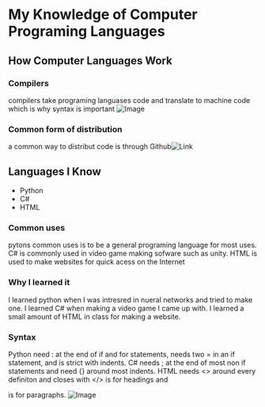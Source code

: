 # My Knowledge of Computer Programing Languages
## How Computer Languages Work
### Compilers
compilers take programing languases code and translate to machine code which is why syntax is important
![Image](src)
### Common form of distribution
a common way to distribut code is through Github![Link](https://github.com/AngelRamr/A-Site)
## Languages I Know
- Python
- C#
- HTML
### Common uses
pytons common uses is to be a general programing language for most uses. C# is commonly used in video game making sofware such as unity. HTML is used to make websites for quick acess on the Internet
### Why I learned it
I learned python when I was intresred in nueral networks and tried to make one. I learned C# when making a video game I came up with. I learned a small amount of HTML in class for making a website.
### Syntax
Python need : at the end of if and for statements, needs two = in an if statement, and is strict with indents. C# needs ; at the end of most non if statements and need {} around most indents. HTML needs <> around every definiton and closes with </> <h> is for headings and <p> is for paragraphs.
![Image](src)
